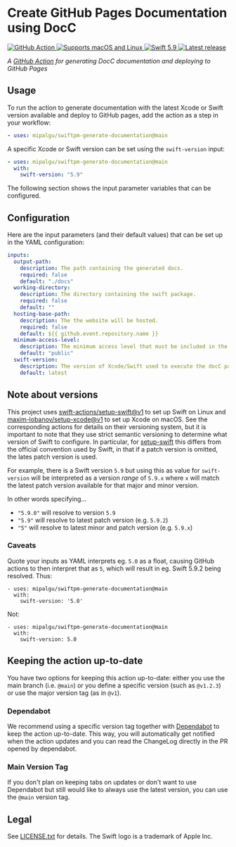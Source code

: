 Create GitHub Pages Documentation using DocC
============================================

<p>
  <a href="https://github.com/features/actions">
    <img src="https://img.shields.io/badge/GitHub-Action-blue?logo=github" alt="GitHub Action" />
  </a>
  <a href="https://help.github.com/en/actions/automating-your-workflow-with-github-actions/virtual-environments-for-github-hosted-runners#supported-runners-and-hardware-resources">
    <img src="https://img.shields.io/badge/platform-macOS%20%7C%20Linux-darkgreen" alt="Supports macOS and Linux" />
  </a>
  <a href="https://swift.org">
    <img src="https://img.shields.io/badge/Swift-5.9-F05138?logo=swift&logoColor=white" alt="Swift 5.9" />
  </a>
  <a href="https://github.com/mipalgu/swiftpm-generate-documentation/releases/latest">
    <img src="https://img.shields.io/github/v/release/mipalgu/swiftpm-generate-documentation?sort=semver" alt="Latest release" />
  </a>
</p>

*A [GitHub Action](https://github.com/features/actions) for generating DocC documentation and deploying to GitHub Pages*

## Usage

To run the action to generate documentation with the latest Xcode or Swift version available
and deploy to GitHub pages, add the action as a step in your workflow:

```yaml
- uses: mipalgu/swiftpm-generate-documentation@main
```

A specific Xcode or Swift version can be set using the `swift-version` input:

```yaml
- uses: mipalgu/swiftpm-generate-documentation@main
  with:
    swift-version: "5.9"
```

The following section shows the input parameter variables that can be configured.

## Configuration

Here are the input parameters (and their default values) that can be set up in the YAML configuration:

```yaml
inputs:
  output-path:
    description: The path containing the generated docs.
    required: false
    default: "./docs"
  working-directory:
    description: The directory containing the swift package.
    required: false
    default: ""
  hosting-base-path:
    description: The the website will be hosted.
    required: false
    default: ${{ github.event.repository.name }}
  minimum-access-level:
    description: The minimum access level that must be included in the docs.
    default: "public"
  swift-version:
    description: The version of Xcode/Swift used to execute the docC package plugin.
    default: latest
```

## Note about versions

This project uses [swift-actions/setup-swift@v1](https://github.com/swift-actions/setup-swift)
to set up Swift on Linux and
[maxim-lobanov/setup-xcode@v1](https://github.com/maxim-lobanov/setup-xcode)
to set up Xcode on macOS.
See the corresponding actions for details on their versioning system, but it is important to note
that they use strict semantic versioning to determine what version of Swift to configure.
In particular, for [setup-swift](https://github.com/swift-actions/setup-swift)
this differs from the official convention used by Swift, in that if a patch version
is omitted, the lates patch version is used.

For example, there is a Swift version `5.9` but using this as value for `swift-version`
will be interpreted as a version _range_ of `5.9.x` where `x` will match the latest patch version
available for that major and minor version.

In other words specifying...
- `"5.9.0"` will resolve to version `5.9`
- `"5.9"` will resolve to latest patch version (e.g. `5.9.2`)
- `"5"` will resolve to latest minor and patch version (e.g. `5.9.x`)

### Caveats

Quote your inputs as YAML interprets eg. `5.0` as a float, causing GitHub actions to then interpret that as `5`,
which will result in eg. Swift 5.9.2 being resolved. Thus:

```
- uses: mipalgu/swiftpm-generate-documentation@main
  with:
    swift-version: '5.0'
```

Not:

```
- uses: mipalgu/swiftpm-generate-documentation@main
  with:
    swift-version: 5.0
```

## Keeping the action up-to-date

You have two options for keeping this action up-to-date: either you use the main branch (i.e. `@main`)
or you define a specific version (such as `@v1.2.3`) or use the major version tag (as in `@v1`).

### Dependabot

We recommend using a specific version tag together with
[Dependabot](https://docs.github.com/en/code-security/dependabot/dependabot-version-updates/about-dependabot-version-updates) to keep the action up-to-date. This way, you will automatically get notified when the action updates
and you can read the ChangeLog directly in the PR opened by dependabot.

### Main Version Tag

If you don't plan on keeping tabs on updates or don't want to use Dependabot but still would like to always use the latest version, you can use the `@main` version tag.

## Legal
See [LICENSE.txt](https://raw.githubusercontent.com/rhx/swiftpm-generate-documentation/main/LICENSE.txt) for details. 
The Swift logo is a trademark of Apple Inc.

